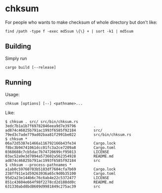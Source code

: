 # chksum

For people who wants to make checksum of whole directory but don't like:

    find /path -type f -exec md5sum \{\} + | sort -k1 | md5sum

## Building

Simply run

    cargo build [--release]

## Running

Usage:

    chksum [options] [--] <pathname>...

Like:

    $ chksum . src/ src/bin/chksum.rs
    3edc7b1a1b7f69782846eea9d7e39796        .
    ad874c46825b791ac1993f6585f92184        src/
    79ed3c7ade779ad02baa81f2991be022        src/bin/chksum.rs
    $ chksum *
    06a72d5387e1466a116792166b43fe34        Cargo.lock
    f8bc3b94741061dcc01fc3a2ce7209a8        Cargo.toml
    0368688c7cb5dac7b74720699cf95013        LICENSE
    03ac52a9e3d7094a573602a562354928        README.md
    ad874c46825b791ac1993f6585f92184        src
    $ chksum --process-pathnames *
    a1ab0c59760703b5103df7604cfa7b69        Cargo.lock
    238ff911e1d59263936a65c9d0b35100        Cargo.toml
    95d2a23e144b6c76c6ab4e22c5372477        LICENSE
    851c43604e664f98f2278cd2d188dd0c        README.md
    631330abd8bd8609d9981849c275ac39        src

